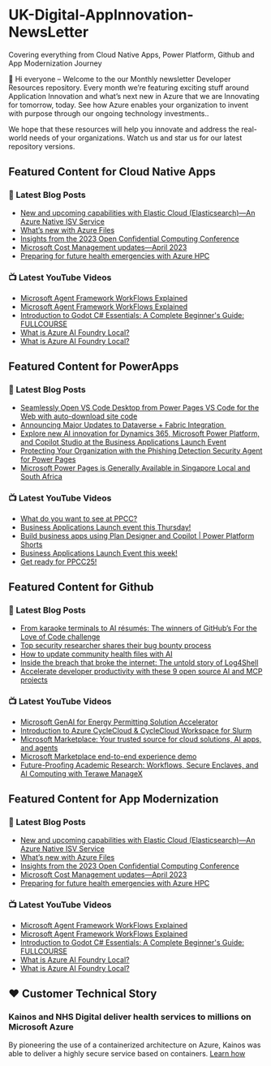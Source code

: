 # UK-Digital-AppInnovation-NewsLetter

Covering everything from Cloud Native Apps, Power Platform, Github and App Modernization Journey

👋 Hi everyone – Welcome to the our Monthly newsletter Developer Resources repository. Every month we’re featuring exciting stuff around Application Innovation and what’s next new in Azure that we are Innovating for tomorrow, today. See how Azure enables your organization to invent with purpose through our ongoing technology investments..


We hope that these resources will help you innovate and address the real-world needs of your organizations. Watch us and star us for our latest repository versions.

## Featured Content for Cloud Native Apps


### 📝 Latest Blog Posts

    
<!-- BLOGCNA:START -->
- [New and upcoming capabilities with Elastic Cloud (Elasticsearch)—An Azure Native ISV Service](https://azure.microsoft.com/blog/new-and-upcoming-capabilities-with-elastic-cloud-elasticsearch-an-azure-native-isv-service/)
- [What’s new with Azure Files](https://azure.microsoft.com/blog/what-s-new-with-azure-files/)
- [Insights from the 2023 Open Confidential Computing Conference](https://azure.microsoft.com/blog/insights-from-the-2023-open-confidential-computing-conference/)
- [Microsoft Cost Management updates—April 2023](https://azure.microsoft.com/blog/microsoft-cost-management-updates-april-2023/)
- [Preparing for future health emergencies with Azure HPC ](https://azure.microsoft.com/blog/preparing-for-future-health-emergencies-with-azure-hpc/)
<!-- BLOGCNA:END -->

### 📺 Latest YouTube Videos

 
<!-- YOUTUBECNA:START -->
- [Microsoft Agent Framework WorkFlows Explained](https://www.youtube.com/shorts/QCHxTtHmtkU)
- [Microsoft Agent Framework WorkFlows Explained](https://www.youtube.com/watch?v=KQ09sMHeFQY)
- [Introduction to Godot C# Essentials: A Complete Beginner&#39;s Guide: FULLCOURSE](https://www.youtube.com/watch?v=0Pf41YBedMk)
- [What is Azure AI Foundry Local?](https://www.youtube.com/shorts/KPa9PE27ESU)
- [What is Azure AI Foundry Local?](https://www.youtube.com/watch?v=N1paWARiUcI)
<!-- YOUTUBECNA:END -->

##  Featured Content for PowerApps
### 📝 Latest Blog Posts
<!-- BLOGPOWER:START -->
- [Seamlessly Open VS Code Desktop from Power Pages VS Code for the Web with auto-download site code](https://www.microsoft.com/en-us/power-platform/blog/power-pages/seamlessly-open-vs-code-desktop-from-power-pages-vs-code-for-the-web-with-auto-download-site-code/)
- [Announcing Major Updates to Dataverse + Fabric Integration ](https://www.microsoft.com/en-us/power-platform/blog/2025/10/10/dataverse-fabric-integration/)
- [Explore new AI innovation for Dynamics 365, Microsoft Power Platform, and Copilot Studio at the Business Applications Launch Event](https://www.microsoft.com/en-us/dynamics-365/blog/business-leader/2025/10/09/explore-new-ai-innovation-for-dynamics-365-power-platform-and-copilot-studio-at-business-applications-launch-event/)
- [Protecting Your Organization with the Phishing Detection Security Agent for Power Pages](https://www.microsoft.com/en-us/power-platform/blog/power-pages/protecting-your-organization-with-the-phishing-detection-security-agent-for-power-pages/)
- [Microsoft Power Pages is Generally Available in Singapore Local and South Africa](https://www.microsoft.com/en-us/power-platform/blog/power-pages/microsoft-power-pages-is-generally-available-in-singapore-local-and-south-africa/)
<!-- BLOGPOWER:END -->
 ### 📺 Latest YouTube Videos
    
<!-- YOUTUBEPOWER:START -->
- [What do you want to see at PPCC?](https://www.youtube.com/shorts/IBIVB8X1RzU)
- [Business Applications Launch event this Thursday!](https://www.youtube.com/shorts/NYe76fP6c4M)
- [Build business apps using Plan Designer and Copilot | Power Platform Shorts](https://www.youtube.com/watch?v=Sd0e8_WlmkQ)
- [Business Applications Launch Event this week!](https://www.youtube.com/shorts/8iparvkNcMU)
- [Get ready for PPCC25!](https://www.youtube.com/watch?v=AREmCxk9DJQ)
<!-- YOUTUBEPOWER:END -->

##  Featured Content for Github
### 📝 Latest Blog Posts
<!-- BLOGGITHUB:START -->
- [From karaoke terminals to AI résumés: The winners of GitHub’s For the Love of Code challenge](https://github.blog/open-source/from-karaoke-terminals-to-ai-resumes-the-winners-of-githubs-for-the-love-of-code-challenge/)
- [Top security researcher shares their bug bounty process](https://github.blog/security/top-security-researcher-shares-their-bug-bounty-process/)
- [How to update community health files with AI](https://github.blog/ai-and-ml/github-copilot/how-to-update-community-health-files-with-ai/)
- [Inside the breach that broke the internet: The untold story of Log4Shell](https://github.blog/open-source/inside-the-breach-that-broke-the-internet-the-untold-story-of-log4shell/)
- [Accelerate developer productivity with these 9 open source AI and MCP projects](https://github.blog/open-source/accelerate-developer-productivity-with-these-9-open-source-ai-and-mcp-projects/)
<!-- BLOGGITHUB:END -->
### 📺 Latest YouTube Videos
<!-- YOUTUBEGITHUB:START -->
- [Microsoft GenAI for Energy Permitting Solution Accelerator](https://www.youtube.com/watch?v=wCI6Oqiv4KQ)
- [Introduction to Azure CycleCloud &amp; CycleCloud Workspace for Slurm](https://www.youtube.com/watch?v=FTHUFYMIoj8)
- [Microsoft Marketplace: Your trusted source for cloud solutions, AI apps, and agents](https://www.youtube.com/watch?v=ACM_lNWx8kQ)
- [Microsoft Marketplace end-to-end experience demo](https://www.youtube.com/watch?v=SilJPeLXmL8)
- [Future-Proofing Academic Research: Workflows, Secure Enclaves, and AI Computing with Terawe ManageX](https://www.youtube.com/watch?v=vdZeka_5-Ss)
<!-- YOUTUBEGITHUB:END -->
##  Featured Content for App Modernization
### 📝 Latest Blog Posts
<!-- BLOGAPPMOD:START -->
- [New and upcoming capabilities with Elastic Cloud (Elasticsearch)—An Azure Native ISV Service](https://azure.microsoft.com/blog/new-and-upcoming-capabilities-with-elastic-cloud-elasticsearch-an-azure-native-isv-service/)
- [What’s new with Azure Files](https://azure.microsoft.com/blog/what-s-new-with-azure-files/)
- [Insights from the 2023 Open Confidential Computing Conference](https://azure.microsoft.com/blog/insights-from-the-2023-open-confidential-computing-conference/)
- [Microsoft Cost Management updates—April 2023](https://azure.microsoft.com/blog/microsoft-cost-management-updates-april-2023/)
- [Preparing for future health emergencies with Azure HPC ](https://azure.microsoft.com/blog/preparing-for-future-health-emergencies-with-azure-hpc/)
<!-- BLOGAPPMOD:END -->
### 📺 Latest YouTube Videos
<!-- YOUTUBEAPPMOD:START -->
- [Microsoft Agent Framework WorkFlows Explained](https://www.youtube.com/shorts/QCHxTtHmtkU)
- [Microsoft Agent Framework WorkFlows Explained](https://www.youtube.com/watch?v=KQ09sMHeFQY)
- [Introduction to Godot C# Essentials: A Complete Beginner&#39;s Guide: FULLCOURSE](https://www.youtube.com/watch?v=0Pf41YBedMk)
- [What is Azure AI Foundry Local?](https://www.youtube.com/shorts/KPa9PE27ESU)
- [What is Azure AI Foundry Local?](https://www.youtube.com/watch?v=N1paWARiUcI)
<!-- YOUTUBEAPPMOD:END -->


## ♥️ Customer Technical Story 

### Kainos and NHS Digital deliver health services to millions on Microsoft Azure

By pioneering the use of a containerized architecture on Azure, Kainos was able to deliver a highly secure service based on containers. [Learn how](https://customers.microsoft.com/en-us/story/1368348549535774520-kainos-and-nhs-digital-deliver-health-services-to-millions-on-microsoft-azure)


